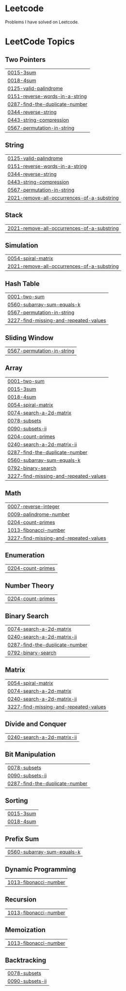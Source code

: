 # Leetcode
Problems I have solved on Leetcode.

<!---LeetCode Topics Start-->
# LeetCode Topics
## Two Pointers
|  |
| ------- |
| [0015-3sum](https://github.com/anandk2662/Leetcode/tree/master/0015-3sum) |
| [0018-4sum](https://github.com/anandk2662/Leetcode/tree/master/0018-4sum) |
| [0125-valid-palindrome](https://github.com/anandk2662/Leetcode/tree/master/0125-valid-palindrome) |
| [0151-reverse-words-in-a-string](https://github.com/anandk2662/Leetcode/tree/master/0151-reverse-words-in-a-string) |
| [0287-find-the-duplicate-number](https://github.com/anandk2662/Leetcode/tree/master/0287-find-the-duplicate-number) |
| [0344-reverse-string](https://github.com/anandk2662/Leetcode/tree/master/0344-reverse-string) |
| [0443-string-compression](https://github.com/anandk2662/Leetcode/tree/master/0443-string-compression) |
| [0567-permutation-in-string](https://github.com/anandk2662/Leetcode/tree/master/0567-permutation-in-string) |
## String
|  |
| ------- |
| [0125-valid-palindrome](https://github.com/anandk2662/Leetcode/tree/master/0125-valid-palindrome) |
| [0151-reverse-words-in-a-string](https://github.com/anandk2662/Leetcode/tree/master/0151-reverse-words-in-a-string) |
| [0344-reverse-string](https://github.com/anandk2662/Leetcode/tree/master/0344-reverse-string) |
| [0443-string-compression](https://github.com/anandk2662/Leetcode/tree/master/0443-string-compression) |
| [0567-permutation-in-string](https://github.com/anandk2662/Leetcode/tree/master/0567-permutation-in-string) |
| [2021-remove-all-occurrences-of-a-substring](https://github.com/anandk2662/Leetcode/tree/master/2021-remove-all-occurrences-of-a-substring) |
## Stack
|  |
| ------- |
| [2021-remove-all-occurrences-of-a-substring](https://github.com/anandk2662/Leetcode/tree/master/2021-remove-all-occurrences-of-a-substring) |
## Simulation
|  |
| ------- |
| [0054-spiral-matrix](https://github.com/anandk2662/Leetcode/tree/master/0054-spiral-matrix) |
| [2021-remove-all-occurrences-of-a-substring](https://github.com/anandk2662/Leetcode/tree/master/2021-remove-all-occurrences-of-a-substring) |
## Hash Table
|  |
| ------- |
| [0001-two-sum](https://github.com/anandk2662/Leetcode/tree/master/0001-two-sum) |
| [0560-subarray-sum-equals-k](https://github.com/anandk2662/Leetcode/tree/master/0560-subarray-sum-equals-k) |
| [0567-permutation-in-string](https://github.com/anandk2662/Leetcode/tree/master/0567-permutation-in-string) |
| [3227-find-missing-and-repeated-values](https://github.com/anandk2662/Leetcode/tree/master/3227-find-missing-and-repeated-values) |
## Sliding Window
|  |
| ------- |
| [0567-permutation-in-string](https://github.com/anandk2662/Leetcode/tree/master/0567-permutation-in-string) |
## Array
|  |
| ------- |
| [0001-two-sum](https://github.com/anandk2662/Leetcode/tree/master/0001-two-sum) |
| [0015-3sum](https://github.com/anandk2662/Leetcode/tree/master/0015-3sum) |
| [0018-4sum](https://github.com/anandk2662/Leetcode/tree/master/0018-4sum) |
| [0054-spiral-matrix](https://github.com/anandk2662/Leetcode/tree/master/0054-spiral-matrix) |
| [0074-search-a-2d-matrix](https://github.com/anandk2662/Leetcode/tree/master/0074-search-a-2d-matrix) |
| [0078-subsets](https://github.com/anandk2662/Leetcode/tree/master/0078-subsets) |
| [0090-subsets-ii](https://github.com/anandk2662/Leetcode/tree/master/0090-subsets-ii) |
| [0204-count-primes](https://github.com/anandk2662/Leetcode/tree/master/0204-count-primes) |
| [0240-search-a-2d-matrix-ii](https://github.com/anandk2662/Leetcode/tree/master/0240-search-a-2d-matrix-ii) |
| [0287-find-the-duplicate-number](https://github.com/anandk2662/Leetcode/tree/master/0287-find-the-duplicate-number) |
| [0560-subarray-sum-equals-k](https://github.com/anandk2662/Leetcode/tree/master/0560-subarray-sum-equals-k) |
| [0792-binary-search](https://github.com/anandk2662/Leetcode/tree/master/0792-binary-search) |
| [3227-find-missing-and-repeated-values](https://github.com/anandk2662/Leetcode/tree/master/3227-find-missing-and-repeated-values) |
## Math
|  |
| ------- |
| [0007-reverse-integer](https://github.com/anandk2662/Leetcode/tree/master/0007-reverse-integer) |
| [0009-palindrome-number](https://github.com/anandk2662/Leetcode/tree/master/0009-palindrome-number) |
| [0204-count-primes](https://github.com/anandk2662/Leetcode/tree/master/0204-count-primes) |
| [1013-fibonacci-number](https://github.com/anandk2662/Leetcode/tree/master/1013-fibonacci-number) |
| [3227-find-missing-and-repeated-values](https://github.com/anandk2662/Leetcode/tree/master/3227-find-missing-and-repeated-values) |
## Enumeration
|  |
| ------- |
| [0204-count-primes](https://github.com/anandk2662/Leetcode/tree/master/0204-count-primes) |
## Number Theory
|  |
| ------- |
| [0204-count-primes](https://github.com/anandk2662/Leetcode/tree/master/0204-count-primes) |
## Binary Search
|  |
| ------- |
| [0074-search-a-2d-matrix](https://github.com/anandk2662/Leetcode/tree/master/0074-search-a-2d-matrix) |
| [0240-search-a-2d-matrix-ii](https://github.com/anandk2662/Leetcode/tree/master/0240-search-a-2d-matrix-ii) |
| [0287-find-the-duplicate-number](https://github.com/anandk2662/Leetcode/tree/master/0287-find-the-duplicate-number) |
| [0792-binary-search](https://github.com/anandk2662/Leetcode/tree/master/0792-binary-search) |
## Matrix
|  |
| ------- |
| [0054-spiral-matrix](https://github.com/anandk2662/Leetcode/tree/master/0054-spiral-matrix) |
| [0074-search-a-2d-matrix](https://github.com/anandk2662/Leetcode/tree/master/0074-search-a-2d-matrix) |
| [0240-search-a-2d-matrix-ii](https://github.com/anandk2662/Leetcode/tree/master/0240-search-a-2d-matrix-ii) |
| [3227-find-missing-and-repeated-values](https://github.com/anandk2662/Leetcode/tree/master/3227-find-missing-and-repeated-values) |
## Divide and Conquer
|  |
| ------- |
| [0240-search-a-2d-matrix-ii](https://github.com/anandk2662/Leetcode/tree/master/0240-search-a-2d-matrix-ii) |
## Bit Manipulation
|  |
| ------- |
| [0078-subsets](https://github.com/anandk2662/Leetcode/tree/master/0078-subsets) |
| [0090-subsets-ii](https://github.com/anandk2662/Leetcode/tree/master/0090-subsets-ii) |
| [0287-find-the-duplicate-number](https://github.com/anandk2662/Leetcode/tree/master/0287-find-the-duplicate-number) |
## Sorting
|  |
| ------- |
| [0015-3sum](https://github.com/anandk2662/Leetcode/tree/master/0015-3sum) |
| [0018-4sum](https://github.com/anandk2662/Leetcode/tree/master/0018-4sum) |
## Prefix Sum
|  |
| ------- |
| [0560-subarray-sum-equals-k](https://github.com/anandk2662/Leetcode/tree/master/0560-subarray-sum-equals-k) |
## Dynamic Programming
|  |
| ------- |
| [1013-fibonacci-number](https://github.com/anandk2662/Leetcode/tree/master/1013-fibonacci-number) |
## Recursion
|  |
| ------- |
| [1013-fibonacci-number](https://github.com/anandk2662/Leetcode/tree/master/1013-fibonacci-number) |
## Memoization
|  |
| ------- |
| [1013-fibonacci-number](https://github.com/anandk2662/Leetcode/tree/master/1013-fibonacci-number) |
## Backtracking
|  |
| ------- |
| [0078-subsets](https://github.com/anandk2662/Leetcode/tree/master/0078-subsets) |
| [0090-subsets-ii](https://github.com/anandk2662/Leetcode/tree/master/0090-subsets-ii) |
<!---LeetCode Topics End-->